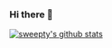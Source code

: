 ### Hi there 👋

<!--
**sweepty/sweepty** is a ✨ _special_ ✨ repository because its `README.md` (this file) appears on your GitHub profile.

Here are some ideas to get you started:

- 🔭 I’m currently working on ...
- 🌱 I’m currently learning ...
- 👯 I’m looking to collaborate on ...
- 🤔 I’m looking for help with ...
- 💬 Ask me about ...
- 📫 How to reach me: ...
- 😄 Pronouns: ...
- ⚡ Fun fact: ...
-->

[![sweepty's github stats](https://github-readme-stats.vercel.app/api?username=sweepty)](https://github.com/anuraghazra/github-readme-stats)
